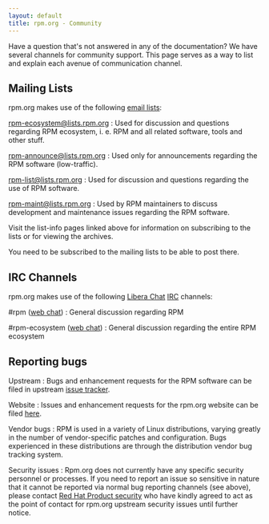 ```yaml
---
layout: default
title: rpm.org - Community
---
```

Have a question that's not answered in any of the documentation? We have several channels for community support. This page serves as a way to list and explain each avenue of communication channel.

## Mailing Lists
rpm.org makes use of the following [email lists](http://lists.rpm.org/mailman/listinfo):

[rpm-ecosystem@lists.rpm.org](http://lists.rpm.org/mailman/listinfo/rpm-ecosystem)
: Used for discussion and questions regarding RPM ecosystem, i. e. RPM and all related software, tools and other stuff.

[rpm-announce@lists.rpm.org](http://lists.rpm.org/mailman/listinfo/rpm-announce)
: Used only for announcements regarding the RPM software (low-traffic).

[rpm-list@lists.rpm.org](http://lists.rpm.org/mailman/listinfo/rpm-list)
: Used for discussion and questions regarding the use of RPM software.

[rpm-maint@lists.rpm.org](http://lists.rpm.org/mailman/listinfo/rpm-maint)
: Used by RPM maintainers to discuss development and maintenance issues regarding the RPM software.

Visit the list-info pages linked above for information on subscribing to the lists or for viewing the archives.

You need to be subscribed to the mailing lists to be able to post there.

## IRC Channels
rpm.org makes use of the following [Libera Chat](http://libera.chat)
[IRC](http://www.irchelp.org/) channels:

\#rpm ([web chat](https://web.libera.chat/gamja/?channels=%23rpm))
: General discussion regarding RPM

\#rpm-ecosystem ([web chat](http://https://web.libera.chat/gamja/?channels=%23rpm-ecosystem))
: General discussion regarding the entire RPM ecosystem

## Reporting bugs

Upstream
: Bugs and enhancement requests for the RPM software can be filed in upstream
[issue tracker](https://github.com/rpm-software-management/rpm/issues).

Website
: Issues and enhancement requests for the rpm.org website can be filed
[here](https://github.com/rpm-software-management/rpm-web/issues).

Vendor bugs
: RPM is used in a variety of Linux distributions, varying greatly in the number of vendor-specific patches and configuration. Bugs experienced in these distributions are through the distribution vendor bug tracking system.

Security issues
: Rpm.org does not currently have any specific security personnel or processes.
If you need to report an issue so sensitive in nature that it cannot be
reported via normal bug reporting channels (see above), please contact
[Red Hat Product security](https://access.redhat.com/security/team/contact)
who have kindly agreed to act as the point of contact for rpm.org upstream
security issues until further notice.
